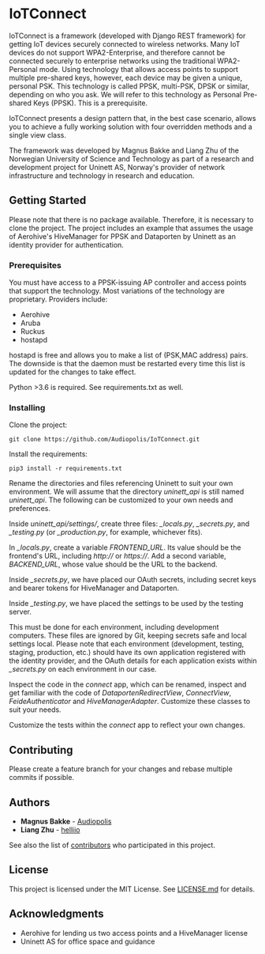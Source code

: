 # IoTConnect

IoTConnect is a framework (developed with Django REST framework) for getting IoT devices securely connected to wireless networks. Many IoT devices do not support WPA2-Enterprise, and therefore cannot be connected securely to enterprise networks using the traditional WPA2-Personal mode. Using technology that allows access points to support multiple pre-shared keys, however, each device may be given a unique, personal PSK. This technology is called PPSK, multi-PSK, DPSK or similar, depending on who you ask. We will refer to this technology as Personal Pre-shared Keys (PPSK). This is a prerequisite.

IoTConnect presents a design pattern that, in the best case scenario, allows you to achieve a fully working solution with four overridden methods and a single view class.

The framework was developed by Magnus Bakke and Liang Zhu of the Norwegian University of Science and Technology as part of a research and development project for Uninett AS, Norway's provider of network infrastructure and technology in research and education.

## Getting Started

Please note that there is no package available. Therefore, it is necessary to clone the project. The project includes an example that assumes the usage of Aerohive's HiveManager for PPSK and Dataporten by Uninett as an identity provider for authentication.

### Prerequisites

You must have access to a PPSK-issuing AP controller and access points that support the technology. Most variations of the technology are proprietary. Providers include:

* Aerohive
* Aruba
* Ruckus
* hostapd

hostapd is free and allows you to make a list of (PSK,MAC address) pairs. The downside is that the daemon must be restarted every time this list is updated for the changes to take effect.

Python >3.6 is required. See requirements.txt as well.

### Installing

Clone the project:

```
git clone https://github.com/Audiopolis/IoTConnect.git
```

Install the requirements:

```
pip3 install -r requirements.txt
```

Rename the directories and files referencing Uninett to suit your own environment. We will assume that the directory *uninett_api* is still named *uninett_api*. The following can be customized to your own needs and preferences.

Inside *uninett_api/settings/*, create three files: *_locals.py*, *_secrets.py*, and *_testing.py* (or *_production.py*, for example, whichever fits).

In *_locals.py*, create a variable *FRONTEND_URL*. Its value should be the frontend's URL, including *http://* or *https://*. Add a second variable, *BACKEND_URL*, whose value should be the URL to the backend.

Inside *_secrets.py*, we have placed our OAuth secrets, including secret keys and bearer tokens for HiveManager and Dataporten.

Inside *_testing.py*, we have placed the settings to be used by the testing server.

This must be done for each environment, including development computers. These files are ignored by Git, keeping secrets safe and local settings local. Please note that each environment (development, testing, staging, production, etc.) should have its own application registered with the identity provider, and the OAuth details for each application exists within *_secrets.py* on each environment in our case.

Inspect the code in the *connect* app, which can be renamed, inspect and get familiar with the code of *DataportenRedirectView*, *ConnectView*, *FeideAuthenticator* and *HiveManagerAdapter*. Customize these classes to suit your needs.

Customize the tests within the *connect* app to reflect your own changes.

## Contributing

Please create a feature branch for your changes and rebase multiple commits if possible.

## Authors

* **Magnus Bakke** - [Audiopolis](https://github.com/Audiopolis)
* **Liang Zhu** - [helliio](https://github.com/helliio)

See also the list of [contributors](https://github.com/Audiopolis/IoTConnect/contributors) who participated in this project.

## License

This project is licensed under the MIT License. See [LICENSE.md](LICENSE.md) for details.

## Acknowledgments

* Aerohive for lending us two access points and a HiveManager license
* Uninett AS for office space and guidance
